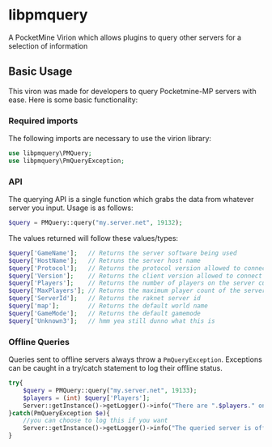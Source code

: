 # libpmquery
A PocketMine Virion which allows plugins to query other servers for a selection of information
## Basic Usage
This viron was made for developers to query Pocketmine-MP servers with ease. Here is some basic functionality:

### Required imports
The following imports are necessary to use the virion library:
```php
use libpmquery\PMQuery;
use libpmquery\PmQueryException;
```

### API
The querying API is a single function which grabs the data from whatever server you input. Usage is as follows:
```php
$query = PMQuery::query("my.server.net", 19132);
```
The values returned will follow these values/types:
```php
$query['GameName'];   // Returns the server software being used
$query['HostName'];   // Retruns the server host name
$query['Protocol'];   // Returns the protocol version allowed to connect
$query['Version'];    // Returns the client version allowed to connect
$query['Players'];    // Returns the number of players on the server currently
$query['MaxPlayers']; // Returns the maximum player count of the server
$query['ServerId'];   // Returns the raknet server id
$query['map'];        // Returns the default world name
$query['GameMode'];   // Returns the default gamemode
$query['Unknown3'];   // hmm yea still dunno what this is
```

### Offline Queries
Queries sent to offline servers always throw a `PmQueryException`. Exceptions can be caught in a try/catch statement to log their offline status.
```php
try{
    $query = PMQuery::query("my.server.net", 19133);
    $players = (int) $query['Players'];
    Server::getInstance()->getLogger()->info("There are ".$players." on the queried server right now!");
}catch(PmQueryException $e){
    //you can choose to log this if you want
    Server::getInstance()->getLogger()->info("The queried server is offline right now!");
}
```
